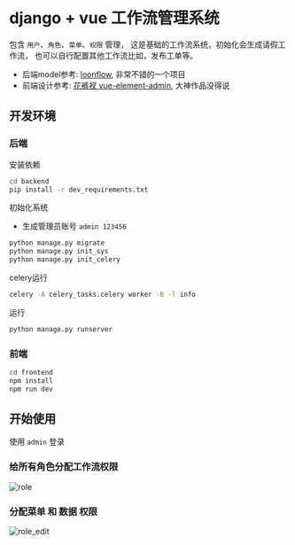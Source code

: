 # django + vue 工作流管理系统
包含 `用户`、`角色`、`菜单`、`权限` 管理， 这是基础的工作流系统，初始化会生成请假工作流， 也可以自行配置其他工作流比如，发布工单等。

- 后端model参考: [loonflow](https://github.com/blackholll/loonflow), 非常不错的一个项目
- 前端设计参考: [花裤衩 vue-element-admin](https://github.com/PanJiaChen/vue-element-admin), 大神作品没得说
## 开发环境
### 后端
安装依赖
```bash
cd backend
pip install -r dev_requirements.txt
```

初始化系统
- 生成管理员账号 `admin 123456`
```bash
python manage.py migrate
python manage.py init_sys
python manage.py init_celery
```

celery运行
```bash
celery -A celery_tasks.celery worker -B -l info 
```

运行
```bash
python manage.py runserver
```

### 前端
```bash
cd frontend
npm install
npm run dev
```

## 开始使用
使用 `admin` 登录
### 给所有角色分配工作流权限
![role](https://github.com/itimor/one-workflow/raw/master/gifs/role.png)

### 分配菜单 和 数据 权限
![role_edit](https://github.com/itimor/one-workflow/raw/master/gifs/role_edit.png)
